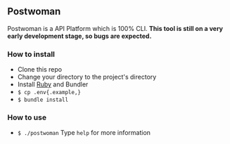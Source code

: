 ## Postwoman

Postwoman is a API Platform which is 100% CLI. **This tool is still on a very early development stage, so bugs are expected.**

### How to install
- Clone this repo
- Change your directory to the project's directory
- Install [Ruby](https://www.ruby-lang.org/en/documentation/installation/) and Bundler
- `$ cp .env{.example,}`
- `$ bundle install`

### How to use
- `$ ./postwoman`
Type `help` for more information

